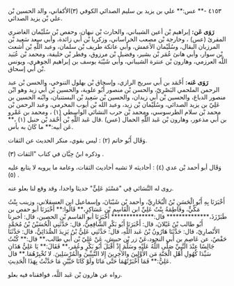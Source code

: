 ٤١٥٣ -** عس:** علي بن يزيد بن سليم الصدائي الكوفي (٣)الأكفاني، والد الحسين بْن علي بْن يزيد الصدائي.

**رَوَى عَن:** إبراهيم بْن أعين الشيباني، والحارث بْن نبهان، وحفص بْن سُلَيْمان الغاضري المقرئ (عس) ، وخارجة بْن مصعب الخراساني، وزكريا بْن أَبي زائدة، وأبي سعد سَعِيد بْن المرزبان البقال، وسُلَيْمان الأعمش، وأبي عاتكة طريف بْن سلمان، وعبد اللَّهِ بْن أشعث بْن سوار، وأبي هانئ عُمَر بْن بشير، وفضيل بْن مرزوق، وفطر بْن خليفة، ومحمد بْن عُبَيد اللَّه العرزمي، وهارون بْن عنترة الشيباني، وأبي شَيْبَة يوسف بن إبراهيم الجوهري، ويونس بْن أَبي إسحاق.

**رَوَى عَنه:** أَحْمَد بن أَبي سريج الرازي، وإسحاق بْن بهلول التنوخي، والحسن بْن عبد الرحمن الملحمي البَصْرِيّ، والحسن بْن منصور أَبُو علوية، والحسين بْن أَبي زيد وهو ابْن منصور الدباغ، والحسين بْن أَبي زيدان، والحسين بْن سَعِيد بْن البستنبان، وابْنه الحسين بن عَلِيّ بن يزيد الصدائي، وسُلَيْمان بْن زيد، وعبد الله بْن أيوب المخرمي، وعبد الرحمن بْن محمد بْن سلام الطرسوسي، ومحمد بْن حرب النشائي الواسطي (١) ، ومحمد بن عَمْرو بن أَبي مذعور، وهارون بْن عَبد اللَّهِ الحمال (عس) .قال عَبد اللَّهِ بْن أَحْمَد بْن حنبل (١) ،** عَن أبيه:** ما كَانَ به بأس.

وَقَال أَبُو حاتم (٢) : ليس بقوي، منكر الحديث عن الثقات.

وذكره ابنُ حِبَّان في كتاب "الثقات (٣) .

وَقَال أبو أحمد بْن عدي (٤) : أحاديثه لا تشبه أحاديث الثقات، وعامة ما يرويه لا يتابع عليه (٥) .

روى له النَّسَائي فِي "مَسْنَدِ عَلِيٍّ" حديثا واحدا، وقد وقع لنا بعلو عنه.

أَخْبَرَنَا بِهِ أَبُو الْحَسَنِ بْنُ الْبُخَارِيِّ، وأحمد بْن شَيْبَانَ، وإسماعيل ابن العسقلاني، وزينب بِنْتُ مَكِّيٍّ، وفَاطِمَةُ بِنْتُ عَلِيِّ ابن الْقَاسِمِ بْنِ عَسَاكِرٍ،** قَالُوا:** أَخْبَرَنَا أبو حفص بن طَبَرْزَذَ،************** قال:************** أَخْبَرَنَا أبو القاسم بْن الحصين، قال: أخبرنا أَبُو طالب بْنُ غَيْلانَ، قال: أَخْبَرَنَا أَبُو بَكْرٍ الشَّافِعِيُّ، قال: حَدَّثَنِي الْحُسَيْنُ بْنُ مُحَمَّدٍ الأَنْصارِيّ، قال: حَدَّثَنَا هَارُونُ بْنُ عَبد اللَّهِ، قال: حَدَّثَنِي عَلِيُّ بْنُ يَزِيدَ الصُّدَائِيُّ، قال: حَدَّثَنَا حَفْصٌ، عن عَاصِمِ بن أَبي النجود،عَنْ زر بْن حبيش، عَنْ عَلِيّ بْن أَبي طالب،** قال:** كُنْتُ جَالِسًا عِنْدَ النَّبِيِّ صَلَّى اللَّهُ عَلَيْهِ وسَلَّمَ إِذْ أَقْبَلَ أَبُو بَكْرٍ وعُمَر،** فَقَالَ:** يَا عَلِيُّ هَذَانِ سَيِّدَا كُهُولِ أَهْلِ الْجَنَّةِ مَن الأَوَّلِينَ والآخِرِينَ إِلا النَّبِيِّينَ والْمُرْسَلِينَ. لا تُخْبِرْهُمَا.** قال عَلِيٌّ:** فَمَا أَخْبَرْتُهُمَا حَتَّى مَاتَا ولَوْ كَانَا حَيَّيْنِ مَا حَدَّثْتُ بِهَذَا الْحَدِيثِ.

رواه عن هارون بْن عَبد اللَّه، فوافقناه فيه بعلو.